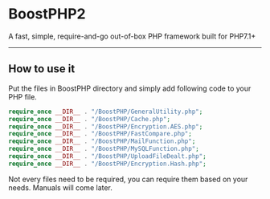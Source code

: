 # BoostPHP2
A fast, simple, require-and-go out-of-box PHP framework built for PHP7.1+

---

## How to use it
Put the files in BoostPHP directory and simply add following code to your PHP file.

```php
require_once __DIR__ . "/BoostPHP/GeneralUtility.php";
require_once __DIR__ . "/BoostPHP/Cache.php";
require_once __DIR__ . "/BoostPHP/Encryption.AES.php";
require_once __DIR__ . "/BoostPHP/FastCompare.php";
require_once __DIR__ . "/BoostPHP/MailFunction.php";
require_once __DIR__ . "/BoostPHP/MySQLFunction.php";
require_once __DIR__ . "/BoostPHP/UploadFileDealt.php";
require_once __DIR__ . "/BoostPHP/Encryption.Hash.php";
```

Not every files need to be required, you can require them based on your needs.
Manuals will come later.